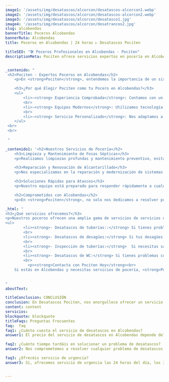 ```yaml
---
image1: '/assets/img/desatascos/alcorcon/desatascos-alcorcon1.webp'
image2: '/assets/img/desatascos/alcorcon/desatascos-alcorcon2.webp'
image3: '/assets/img/desatascos/alcorcon/desatasco1.jpg'
image4: '/assets/img/desatascos/alcorcon/desatrancos2.jpg'
slug: alcobendas
bannerTitle: Poceros Alcobendas
bannerRuta: Alcobendas
title: Poceros en Alcobendas | 24 horas ▷ Desatascos Pociten

titleSEO: "🛠️ Poceros Profesionales en Alcobendas - Pociten"
descriptionMeta: Pociten ofrece servicios expertos en pocería en Alcobendas 💦. Calidad y eficiencia en mantenimiento y reparaciones. Para asistencia, llama al 647 37 67 82 📱.


_contenido: "
 <h2>Pociten - Expertos Poceros en Alcobendas</h2>
    <p>En <strong>Pociten</strong>, entendemos la importancia de un sistema de saneamiento eficiente. Con años de experiencia en Alcobendas, nos hemos posicionado como líderes en servicios de pocería, brindando soluciones efectivas y rápidas para todos nuestros clientes.</p>

    <h3>¿Por qué Elegir Pociten como tu Pocero en Alcobendas?</h3>
    <ul>
        <li>⇨<strong> Experiencia Comprobada</strong>: Contamos con un equipo de profesionales altamente cualificados.</li>
        <br>
        <li>⇨<strong> Equipos Modernos</strong>: Utilizamos tecnología de vanguardia para diagnósticos y reparaciones precisas.</li>
        <br>
        <li>⇨<strong> Servicio Personalizado</strong>: Nos adaptamos a las necesidades específicas de cada cliente.</li>
    </ul>
 <br>
 <br>
 
 "

_contenido1: '<h2>Nuestros Servicios de Pocería</h2>
    <h3>Limpieza y Mantenimiento de Fosas Sépticas</h3>
    <p>Realizamos limpiezas profundas y mantenimiento preventivo, evitando futuros problemas y atascos.</p>

    <h3>Reparación y Renovación de Alcantarillado</h3>
    <p>Nos especializamos en la reparación y modernización de sistemas de alcantarillado, garantizando un servicio eficiente y duradero.</p>

    <h3>Soluciones Rápidas para Atascos</h3>
    <p>Nuestro equipo está preparado para responder rápidamente a cualquier emergencia de atasco, minimizando las molestias.</p>

    <h2>Comprometidos con Alcobendas</h2>
    <p>En <strong>Pociten</strong>, no solo nos dedicamos a resolver problemas de pocería; nos comprometemos con la comunidad de Alcobendas, trabajando para mejorar la calidad de vida de nuestros vecinos.</p>'

_html: "
<h3>¿Qué servicios ofrecemos?</h3>
<p>Nuestros poceros ofrecen una amplia gama de servicios de servicios de pocería para satisfacer las necesidades de todos nuestros clientes. Algunos de nuestros servicios más populares son:</p>
<ul>
		<li><strong>- Desatascos de tuberías::</strong> Si tienes problemas con tus tuberías, podemos ayudarte a solucionarlos. Utilizamos técnicas innovadoras para localizar el problema y solucionarlo de manera rápida y efectiva.</li>
        <br>
		<li><strong>- Desatascos de desagües:</strong> Si tus desagües están obstruidos, podemos ayudarte a desatascarlos. Utilizamos herramientas especializadas para limpiar tus desagües y evitar futuros problemas de obstrucciones.</li>
        <br>
		<li><strong>- Inspección de tuberías:</strong>  Si necesitas saber el estado de tus tuberías, podemos realizar una inspección de las mismas. Utilizamos cámaras de última generación para localizar cualquier problema que puedan tener tus tuberías.</li>
        <br>
		<li><strong>- Desatascos de WC:</strong> Si tienes problemas con tu WC, no dudes en contactar con nosotros. Ofrecemos un servicio rápido y efectivo para solucionar cualquier problema que puedas tener.</li>
        <br>
          <p><strong>Contacta con Pociten Hoy</strong><br>
    Si estás en Alcobendas y necesitas servicios de pocería, <strong>Pociten</strong> es tu mejor opción. ¡Contacta con nosotros y descubre cómo podemos ayudarte!</p>
        
	    
"
aboutText: 

titleConclusion: CONCLUSIÓN
conclusion: En Desatascos Pociten, nos enorgullece ofrecer un servicio de calidad y confianza a todos nuestros clientes en Alcobendas y sus alrededores. Si tienes problemas con tus tuberías, desagües, WC o cualquier otra obstrucción, no dudes en contactar con nosotros. Ofrecemos servicios personalizados y competitivos para garantizar una solución rápida y efectiva a cualquier problema de desatascos. ¡Los desatascos en Alcobendas nunca han sido tan fáciles!
content: content
servicios: 
blockquote: blockquote
titleFaqs: Preguntas Frecuentes
faq:  faq
faq1: ¿Cuánto cuesta el servicio de desatascos en Alcobendas?
answer1: El precio del servicio de desatascos en Alcobendas depende del tipo de problema y la complejidad de la reparación. En Desatascos Pociten, ofrecemos presupuestos personalizados y competitivos a todos nuestros clientes. No dudes en contactar con nosotros para recibir una estimación gratuita y sin compromiso.

faq2: ¿Cuánto tiempo tardáis en solucionar un problema de desatascos?
answer2: Nos comprometemos a resolver cualquier problema de desatascos de manera rápida y efectiva. El tiempo que tardamos en solucionar un problema depende de la complejidad del mismo, pero siempre intentamos ofrecer un servicio rápido y eficaz para minimizar las molestias a nuestros clientes.

faq3: ¿Ofrecéis servicio de urgencia?
answer3: Sí, ofrecemos servicio de urgencia las 24 horas del día, los 365 días del año. Si tienes un problema de desatascos urgente, no dudes en contactar con nosotros para recibir una atención rápida y efectiva.


---
```

